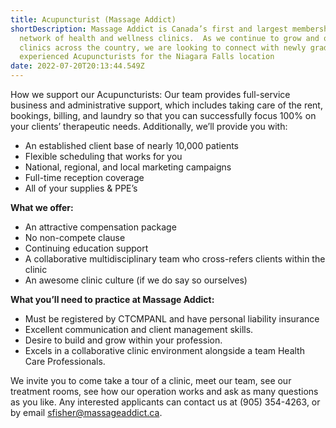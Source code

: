 ```yaml
---
title: Acupuncturist (Massage Addict)
shortDescription: Massage Addict is Canada’s first and largest membership-based
  network of health and wellness clinics.  As we continue to grow and open new
  clinics across the country, we are looking to connect with newly graduated and
  experienced Acupuncturists for the Niagara Falls location
date: 2022-07-20T20:13:44.549Z
---
```

How we support our Acupuncturists:  Our team provides full-service business and administrative support, which includes taking care of the rent, bookings, billing, and laundry so that you can successfully focus 100% on your clients’ therapeutic needs.  Additionally, we’ll provide you with: 

* An established client base of nearly 10,000 patients
* Flexible scheduling that works for you
* National, regional, and local marketing campaigns
* Full-time reception coverage
* All of your supplies & PPE’s




**What we offer:**

* An attractive compensation package
* No non-compete clause
* Continuing education support
* A collaborative multidisciplinary team who cross-refers clients within the clinic
* An awesome clinic culture (if we do say so ourselves)





**What you’ll need to practice at Massage Addict:**

* Must be registered by CTCMPANL and have personal liability insurance
* Excellent communication and client management skills.
* Desire to build and grow within your profession.
* Excels in a collaborative clinic environment alongside a team Health Care Professionals.




We invite you to come take a tour of a clinic, meet our team, see our treatment rooms, see how our operation works and ask as many questions as you like. Any interested applicants can contact us at (905) 354-4263, or by email sfisher@massageaddict.ca.